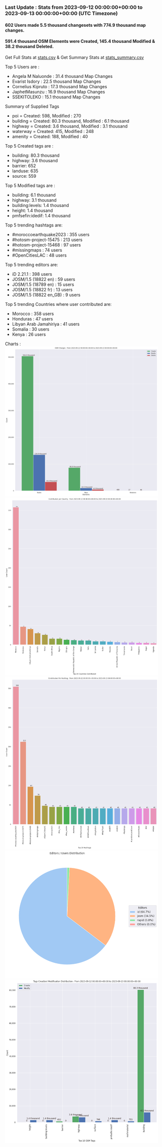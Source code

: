 ### Last Update : Stats from 2023-09-12 00:00:00+00:00 to 2023-09-13 00:00:00+00:00 (UTC Timezone)

#### 602 Users made 5.5 thousand changesets with 774.9 thousand map changes.
#### 591.4 thousand OSM Elements were Created, 145.4 thousand Modified & 38.2 thousand Deleted.
Get Full Stats at [stats.csv](/stats/hotosm/Daily/stats.csv)
 & Get Summary Stats at [stats_summary.csv](/stats/hotosm/Daily/stats_summary.csv)

Top 5 Users are : 
- Angela M Naluonde : 31.4 thousand Map Changes
- Evarist Isdory : 22.5 thousand Map Changes
- Cornelius Kipruto : 17.3 thousand Map Changes
- JaphetMasunzu : 16.9 thousand Map Changes
- SSEKITOLEKO : 15.1 thousand Map Changes

Summary of Supplied Tags
- poi = Created: 598, Modified : 270
- building = Created: 80.3 thousand, Modified : 6.1 thousand
- highway = Created: 3.6 thousand, Modified : 3.1 thousand
- waterway = Created: 415, Modified : 248
- amenity = Created: 188, Modified : 40


Top 5 Created tags are :
- building: 80.3 thousand
- highway: 3.6 thousand
- barrier: 652
- landuse: 635
- source: 559


Top 5 Modified tags are :
- building: 6.1 thousand
- highway: 3.1 thousand
- building:levels: 1.4 thousand
- height: 1.4 thousand
- pmfsefin:idedif: 1.4 thousand


Top 5 trending hashtags are:
- #moroccoearthquake2023 : 355 users
- #hotosm-project-15475 : 213 users
- #hotosm-project-15468 : 97 users
- #missingmaps : 74 users
- #OpenCitiesLAC : 48 users


Top 5 trending editors are:
- iD 2.21.1 : 398 users
- JOSM/1.5 (18822 en) : 59 users
- JOSM/1.5 (18789 en) : 15 users
- JOSM/1.5 (18822 fr) : 13 users
- JOSM/1.5 (18822 en_GB) : 9 users


Top 5 trending Countries where user contributed are:
- Morocco : 358 users
- Honduras : 47 users
- Libyan Arab Jamahiriya : 41 users
- Somalia : 30 users
- Kenya : 26 users


 Charts : 
![Alt text](./stats_osm_changes.png) 
![Alt text](./stats_users_per_country.png) 
![Alt text](./stats_users_per_hashtag.png) 
![Alt text](./stats_editors_pie_chart.png) 
![Alt text](./stats_tags.png) 
